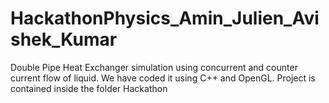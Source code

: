 # HackathonPhysics_Amin_Julien_Avishek_Kumar
Double Pipe Heat Exchanger simulation using concurrent and counter current flow of liquid. We have coded it using C++ and OpenGL.
Project is contained inside the folder Hackathon
